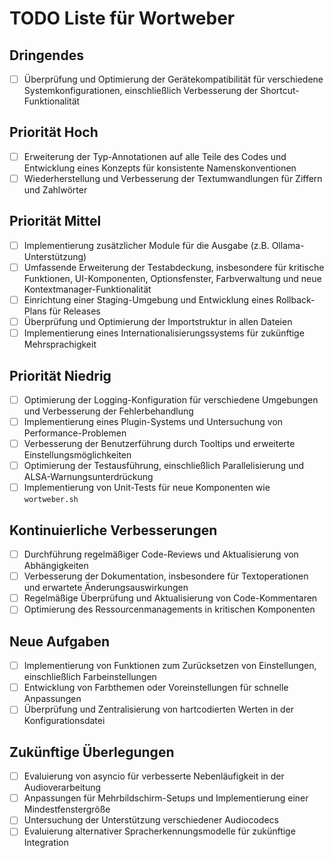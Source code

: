 # TODO Liste für Wortweber

## Dringendes
- [ ] Überprüfung und Optimierung der Gerätekompatibilität für verschiedene Systemkonfigurationen, einschließlich Verbesserung der Shortcut-Funktionalität

## Priorität Hoch
- [ ] Erweiterung der Typ-Annotationen auf alle Teile des Codes und Entwicklung eines Konzepts für konsistente Namenskonventionen
- [ ] Wiederherstellung und Verbesserung der Textumwandlungen für Ziffern und Zahlwörter

## Priorität Mittel
- [ ] Implementierung zusätzlicher Module für die Ausgabe (z.B. Ollama-Unterstützung)
- [ ] Umfassende Erweiterung der Testabdeckung, insbesondere für kritische Funktionen, UI-Komponenten, Optionsfenster, Farbverwaltung und neue Kontextmanager-Funktionalität
- [ ] Einrichtung einer Staging-Umgebung und Entwicklung eines Rollback-Plans für Releases
- [ ] Überprüfung und Optimierung der Importstruktur in allen Dateien
- [ ] Implementierung eines Internationalisierungssystems für zukünftige Mehrsprachigkeit

## Priorität Niedrig
- [ ] Optimierung der Logging-Konfiguration für verschiedene Umgebungen und Verbesserung der Fehlerbehandlung
- [ ] Implementierung eines Plugin-Systems und Untersuchung von Performance-Problemen
- [ ] Verbesserung der Benutzerführung durch Tooltips und erweiterte Einstellungsmöglichkeiten
- [ ] Optimierung der Testausführung, einschließlich Parallelisierung und ALSA-Warnungsunterdrückung
- [ ] Implementierung von Unit-Tests für neue Komponenten wie `wortweber.sh`

## Kontinuierliche Verbesserungen
- [ ] Durchführung regelmäßiger Code-Reviews und Aktualisierung von Abhängigkeiten
- [ ] Verbesserung der Dokumentation, insbesondere für Textoperationen und erwartete Änderungsauswirkungen
- [ ] Regelmäßige Überprüfung und Aktualisierung von Code-Kommentaren
- [ ] Optimierung des Ressourcenmanagements in kritischen Komponenten

## Neue Aufgaben
- [ ] Implementierung von Funktionen zum Zurücksetzen von Einstellungen, einschließlich Farbeinstellungen
- [ ] Entwicklung von Farbthemen oder Voreinstellungen für schnelle Anpassungen
- [ ] Überprüfung und Zentralisierung von hartcodierten Werten in der Konfigurationsdatei

## Zukünftige Überlegungen
- [ ] Evaluierung von asyncio für verbesserte Nebenläufigkeit in der Audioverarbeitung
- [ ] Anpassungen für Mehrbildschirm-Setups und Implementierung einer Mindestfenstergröße
- [ ] Untersuchung der Unterstützung verschiedener Audiocodecs
- [ ] Evaluierung alternativer Spracherkennungsmodelle für zukünftige Integration
